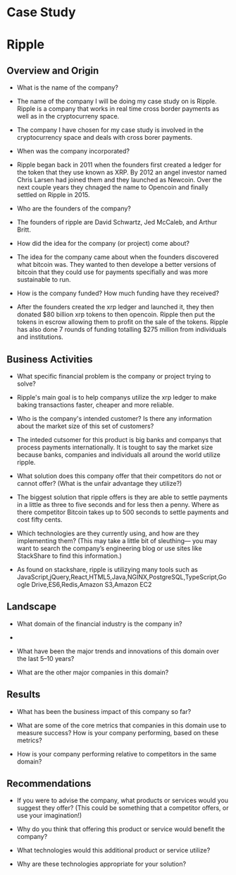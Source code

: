 # Case Study
# Ripple

## Overview and Origin

* What is the name of the company?
* The name of the company I will be doing my case study on is Ripple. Ripple is a company that works in real time cross border payments as well as in the cryptocurreny space.
* The company I have chosen for my case study is involved in the cryptocurrency space and deals with cross borer payments.

* When was the company incorporated?
* Ripple began back in 2011 when the founders first created a ledger for the token that they use known as XRP. By 2012 an angel investor named Chris Larsen had joined them and they launched as Newcoin. Over the next couple years they chnaged the name to Opencoin and finally settled on Ripple in 2015.

* Who are the founders of the company?
* The founders of ripple are David Schwartz, Jed McCaleb, and Arthur Britt. 

* How did the idea for the company (or project) come about?
* The idea for the company came about when the founders discovered what bitcoin was. They wanted to then develope a better versions of bitcoin that they could use for payments specifially and was more sustainable to run.

* How is the company funded? How much funding have they received?
* After the founders created the xrp ledger and launched it, they then donated $80 billion xrp tokens to then opencoin. Ripple then put the tokens in escrow allowing them to profit on the sale of the tokens. Ripple has also done 7 rounds of funding totalling $275 million from individuals and institutions. 


## Business Activities

* What specific financial problem is the company or project trying to solve?
* Ripple's main goal is to help companys utilize the xrp ledger to make baking transactions faster, cheaper and more reliable. 

* Who is the company's intended customer?  Is there any information about the market size of this set of customers?
* The inteded cutsomer for this product is big banks and companys that process payments internationally. It is tought to say the market size because banks, companies and individuals all around the world utilize ripple. 

* What solution does this company offer that their competitors do not or cannot offer? (What is the unfair advantage they utilize?)
* The biggest solution that ripple offers is they are able to settle payments in a little as three to five seconds and for less then a penny. Where as there competitor Bitcoin takes up to 500 seconds to settle payments and cost fifty cents. 

* Which technologies are they currently using, and how are they implementing them? (This may take a little bit of sleuthing–– you may want to search the company’s engineering blog or use sites like StackShare to find this information.)
* As found on stackshare, ripple is utilizying many tools such as JavaScript,jQuery,React,HTML5,Java,NGINX,PostgreSQL,TypeScript,Google Drive,ES6,Redis,Amazon S3,Amazon EC2


## Landscape

* What domain of the financial industry is the company in?
* 

* What have been the major trends and innovations of this domain over the last 5–10 years?

* What are the other major companies in this domain?


## Results

* What has been the business impact of this company so far?

* What are some of the core metrics that companies in this domain use to measure success? How is your company performing, based on these metrics?

* How is your company performing relative to competitors in the same domain?


## Recommendations

* If you were to advise the company, what products or services would you suggest they offer? (This could be something that a competitor offers, or use your imagination!)

* Why do you think that offering this product or service would benefit the company?

* What technologies would this additional product or service utilize?

* Why are these technologies appropriate for your solution?
